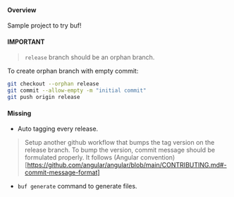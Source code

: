 #### Overview
Sample project to try buf!

#### IMPORTANT
> `release` branch should be an orphan branch.

To create orphan branch with empty commit:
``` bash
git checkout --orphan release
git commit --allow-empty -m "initial commit"
git push origin release
```

#### Missing
- Auto tagging every release.
> Setup another github workflow that bumps the tag version on the release branch.
> To bump the version, commit message should be formulated properly. It follows (Angular convention)[https://github.com/angular/angular/blob/main/CONTRIBUTING.md#-commit-message-format]
- `buf generate` command to generate files.
